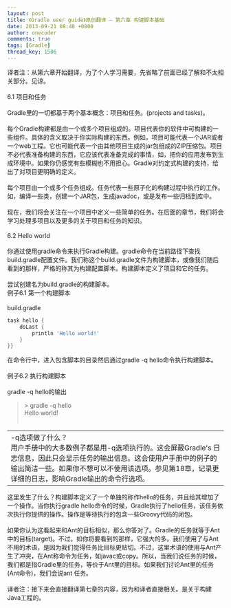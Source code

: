 ```yaml
---
layout: post
title: 《Gradle user guide》原创翻译 — 第六章 构建脚本基础
date: 2013-09-21 08:48 +0800
author: onecoder
comments: true
tags: [Gradle]
thread_key: 1506
---
```


译者注：从第六章开始翻译，为了个人学习需要，先省略了前面已经了解和不太相关部分。见谅。<br />
	<br />
	6.1 项目和任务<br />
	<br />
	Gradle里的一切都基于两个基本概念：项目和任务。(projects and tasks)。<br />
	<br />
	每个Gradle构建都是由一个或多个项目组成的。项目代表你的软件中可构建的一些组件。具体的含义取决于你实际构建的东西。例如，项目可能代表一个JAR或者一个web工程。它也可能代表一个由其他项目生成的jar包组成的ZIP压缩包。项目不必代表准备构建的东西，它应该代表准备完成的事情，如，把你的应用发布到生成环境中。如果你仍感觉有些模糊也不用担心。Gradle对约定式构建的支持，给出了对项目更明确的定义。<br />
	<br />
	每个项目由一个或多个任务组成。任务代表一些原子化的构建过程中执行的工作。如，编译一些类，创建一个JAR包，生成javadoc，或是发布一些归档到库中。<br />
	<br />
	现在，我们将会关注在一个项目中定义一些简单的任务。在后面的章节，我们将会学习处理多项目以及更多的关于项目和任务的知识。<br />
	<br />
	6.2 Hello world<br />
	<br />
	你通过使用gradle命令来执行Gradle构建。gradle命令在当前路径下查找build.gradle配置文件。我们称这个build.gradle文件为构建脚本，或像我们随后看到的那样，严格的称其为构建配置脚本。构建脚本定义了项目和它的任务。<br />
	<br />
	尝试创建名为build.gradle的构建脚本。<br />
	例子6.1 第一个构建脚本<br />
	<br />
	build.gradle<br />

```groovy
task hello {
    doLast {
        println 'Hello world!'
    }
}}
```

在命令行中，进入包含脚本的目录然后通过gradle -q hello命令执行构建脚本。<br />
		<br />
		例子6.2 执行构建脚本<br />
		<br />
		gradle -q hello的输出</p>
	<blockquote>
		<p>
			&gt; gradle -q hello<br />
			Hello world!<br />
			&nbsp;</p>
	</blockquote>
	<table cellpadding="0" cellspacing="0">
		<tbody>
			<tr>
				<td>
					-q选项做了什么？<br />
					用户手册中的大多数例子都是用-q选项执行的。这会屏蔽Gradle's 日志信息，因此只会显示任务的输出信息。这会使用户手册中的例子的输出简洁一些。如果你不想可以不使用该选项。参见第18章，记录更详细的日志，影响Gradle输出的命令行选项。</td>
			</tr>
		</tbody>
	</table>
	这里发生了什么？构建脚本定义了一个单独的称作hello的任务，并且给其增加了一个操作。当你执行gradle hello命令的时候，Gradle执行了hello任务，该任务依次执行你提供的操作。操作是等待执行的包含一些Groovy代码的闭包。<br />
	<br />
	如果你认为这看起来和Ant的目标相似，那么你答对了。Gradle的任务就等于Ant中的目标(target)。不过，如你将要看到的那样，它强大的多。我们使用了与Ant不用的术语，是因为我们觉得任务比目标更贴切。不过，这里术语的使用与Ant产生了冲突，在Ant称命令为任务，如javac或copy。所以，当我们说任务的时候，我们都是指Gradle里的任务，等价于Ant里的目标。如果我们讨论Ant里的任务(Ant命令)，我们会说ant 任务。<br />
	<br />
	译者注：接下来会直接翻译第七章的内容，因为和译者直接相关。是关于构建Java工程的。</div>


